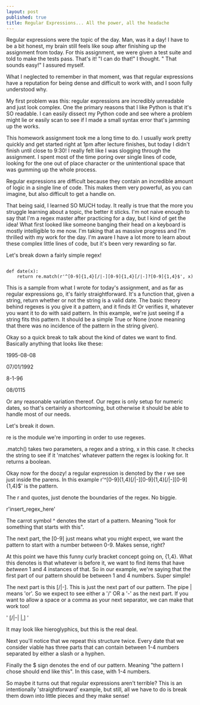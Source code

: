 ```yaml
---
layout: post
published: true
title: Regular Expressions... All the power, all the headache
---
```


Regular expressions were the topic of the day. Man, was it a day! I have to be
a bit honest, my brain still feels like soup after finishing up the assignment
from today. For this assignment, we were given a test suite and told to make the
tests pass. That's it! "I can do that!" I thought. " That sounds easy!" I assured myself.

What I neglected to remember in that moment, was that regular expressions
have a reputation for being dense and difficult to work with, and I soon fully
understood why.

My first problem was this: regular expressions are incredibly unreadable and just
look complex. One the primary reasons that I like Python is that it's SO readable.
I can easily dissect my Python code and see where a problem might lie or easily
scan to see if I made a small syntax error that's jamming up the works.

This homework assignment took me a long time to do. I usually work pretty quickly
and get started right at 1pm after lecture finishes, but today I didn't finish
until close to 9:30! I really felt like I was slogging through the assignment. I spent most of the time poring over single lines of code, looking for the one out of place character or the unintentional space that was gumming up the whole process.

Regular expressions are difficult because they contain an incredible amount of
logic in a single line of code. This makes them very powerful, as you can imagine,
but also difficult to get a handle on.

That being said, I learned SO MUCH today. It really is true that the more you
struggle learning about a topic, the better it sticks. I'm not naive enough to say
that I'm a regex master after practicing for a day, but I kind of get the idea!
What first looked like someone banging their head on a keyboard is mostly
intelligible to me now. I'm taking that as massive progress and I'm thrilled with
my work for the day. I'm aware I have a lot more to learn about these complex little
lines of code, but it's been very rewarding so far.

Let's break down a fairly simple regex!


<pre><code>
def date(x):
    return re.match(r'^[0-9]{1,4}[/|-][0-9]{1,4}[/|-]?[0-9]{1,4}$', x)
</code></pre>

This is a sample from what I wrote for today's assignment, and as far as regular
expressions go, it's fairly straightforward. It's a function that, given a string,
return whether or not the string is a valid date. The basic theory behind regexes
is you give it a pattern, and it finds it! Or verifies it, whatever you want it to
do with said pattern. In this example, we're just seeing if a string fits this pattern. It should be a simple True or None (none meaning that there was no
incidence of the pattern in the string given).

Okay so a quick break to talk about the kind of dates we want to find. Basically
anything that looks like these:

1995-08-08

07/01/1992

8-1-96

08/0115

Or any reasonable variation thereof. Our regex is only setup for numeric dates,
so that's certainly a shortcoming, but otherwise it should be able to handle most
of our needs.

Let's break it down.

re is the module we're importing in order to use regexes.

.match() takes two parameters, a regex and a string, x in this case. It checks
the string to see if it 'matches' whatever pattern the regex is looking for. It returns a boolean.

Okay now for the doozy! a regular expression is denoted by the r we see just inside
the parens. In this example r'^[0-9]{1,4}[/|-][0-9]{1,4}[/|-][0-9]{1,4}$' is the
pattern.

The r and quotes, just denote the boundaries of the regex. No biggie.

r'insert_regex_here'

The carrot symbol ^ denotes the start of a pattern. Meaning "look for something
that starts with this".

The next part, the [0-9] just means what you might expect, we want the pattern to
start with a number between 0-9. Makes sense, right?

At this point we have this funny curly bracket concept going on, {1,4}. What
this denotes is that whatever is before it, we want to find items that
have *between* 1 and 4 instances of that. So in our example, we're saying that the
first part of our pattern should be between 1 and 4 numbers. Super simple!

The next part is this [/|-]. This is just the next part of our pattern. The pipe
| means 'or'. So we expect to see either a '/' OR a '-' as the next part. If you
want to allow a space or a comma as your next separator, we can make that work too!

' [/|-| |,] '

It may look like hieroglyphics, but this is the real deal.

Next you'll notice that we repeat this structure twice. Every date that we consider
viable has three parts that can contain between 1-4 numbers separated by either a
slash or a hyphen.

Finally the $ sign denotes the end of our pattern. Meaning "the pattern I chose
should end like this". In this case, with 1-4 numbers.

So maybe it turns out that regular expressions aren't terrible? This is an intentionally 'straightforward' example, but still, all we have to do is break them
down into little pieces and they make sense!

